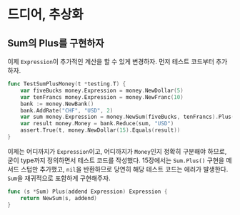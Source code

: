 # 드디어, 추상화

## Sum의 Plus를 구현하자

이제 `Expression`이 추가적인 계산을 할 수 있게 변경하자. 먼저 테스트 코드부터 추가하자.

```go
func TestSumPlusMoney(t *testing.T) {
	var fiveBucks money.Expression = money.NewDollar(5)
	var tenFrancs money.Expression = money.NewFranc(10)
	bank := money.NewBank()
	bank.AddRate("CHF", "USD", 2)
	var sum money.Expression = money.NewSum(fiveBucks, tenFrancs).Plus(fiveBucks)
	var result money.Money = bank.Reduce(sum, "USD")
	assert.True(t, money.NewDollar(15).Equals(result))
}
```

이제는 어디까지가 `Expression`이고, 어디까지가 `Money`인지 정확히 구분해야 하므로, 굳이 type까지 정의하면서 테스트 코드를 작성했다.
15장에서는 `Sum.Plus()` 구현을 메서드 스텁만 추가했고, `nil`을 반환하므로 당연히 해당 테스트 코드는 에러가 발생한다. `Sum`을 재귀적으로 포함하게 구현해주자.

```go
func (s *Sum) Plus(addend Expression) Expression {
	return NewSum(s, addend)
}
```
